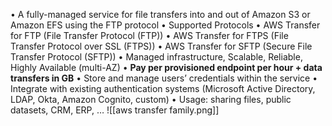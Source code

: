 • A fully-managed service for file transfers into and out of Amazon S3 or Amazon EFS using the FTP protocol 
• Supported Protocols 
	• AWS Transfer for FTP (File Transfer Protocol (FTP)) 
	• AWS Transfer for FTPS (File Transfer Protocol over SSL (FTPS)) 
	• AWS Transfer for SFTP (Secure File Transfer Protocol (SFTP)) 
• Managed infrastructure, Scalable, Reliable, Highly Available (multi-AZ) 
• __Pay per provisioned endpoint per hour + data transfers in GB__ 
• Store and manage users’ credentials within the service 
• Integrate with existing authentication systems (Microsoft Active Directory, LDAP, Okta, Amazon Cognito, custom) 
• Usage: sharing files, public datasets, CRM, ERP, …
![[aws transfer family.png]]
